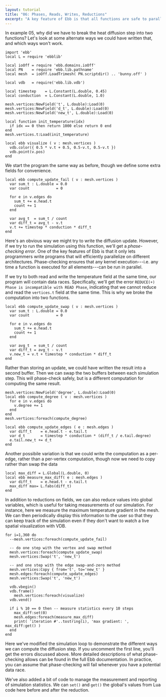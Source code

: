 ```yaml
---
layout: tutorial
title: "06: Phases, Reads, Writes, Reductions"
excerpt: "A key feature of Ebb is that all functions are safe to parallelize; We explain the rules and show alternative ways of writing the heat diffusion."
---
```





In example 05, why did we have to break the heat diffusion step into two functions?  Let's look at some alternate ways we could have written that, and which ways won't work.

```
import 'ebb'
local L = require 'ebblib'

local ioOff = require 'ebb.domains.ioOff'
local PN    = require 'ebb.lib.pathname'
local mesh  = ioOff.LoadTrimesh( PN.scriptdir() .. 'bunny.off' )

local vdb   = require('ebb.lib.vdb')

local timestep    = L.Constant(L.double, 0.45)
local conduction  = L.Constant(L.double, 1.0)

mesh.vertices:NewField('t', L.double):Load(0)
mesh.vertices:NewField('d_t', L.double):Load(0)
mesh.vertices:NewField('new_t', L.double):Load(0)

local function init_temperature(idx)
  if idx == 0 then return 1000 else return 0 end
end
mesh.vertices.t:Load(init_temperature)

local ebb visualize ( v : mesh.vertices )
  vdb.color({ 0.5 * v.t + 0.5, 0.5-v.t, 0.5-v.t })
  vdb.point(v.pos)
end
```

We start the program the same way as before, though we define some extra fields for convenience. 

```
local ebb compute_update_fail ( v : mesh.vertices )
  var sum_t : L.double = 0.0
  var count            = 0

  for e in v.edges do
    sum_t += e.head.t
    count += 1
  end

  var avg_t  = sum_t / count
  var diff_t = avg_t - v.t
  v.t += timestep * conduction * diff_t
end
```

Here's an obvious way we might try to write the diffusion update.  However, if we try to run the simulation using this function, we'll get a _phase-checking error_.  One of the key features of Ebb is that it only lets programmers write programs that will efficiently parallelize on different architectures.  Phase-checking ensures that any kernel execution---i.e. any time a function is executed for all elements---can be run in parallel.

If we try to both read and write the temperature field at the same time, our program will contain data races.  Specifically, we'll get the error `REDUCE(+) Phase is incompatible with READ Phase`, indicating that we cannot reduce and read the `vertices.t` field at the same time.  This is why we broke the computation into two functions.

```
local ebb compute_update_swap ( v : mesh.vertices )
  var sum_t : L.double = 0.0
  var count            = 0

  for e in v.edges do
    sum_t += e.head.t
    count += 1
  end

  var avg_t  = sum_t / count
  var diff_t = avg_t - v.t
  v.new_t = v.t + timestep * conduction * diff_t
end
```

Rather than storing an update, we could have written the result into a second buffer.  Then we can swap the two buffers between each simulation step.  This will phase-check safely, but is a different computation for computing the same result.

```
mesh.vertices:NewField('degree', L.double):Load(0)
local ebb compute_degree ( v : mesh.vertices )
  for e in v.edges do
    v.degree += 1
  end
end
mesh.vertices:foreach(compute_degree)

local ebb compute_update_edges ( e : mesh.edges )
  var diff_t    = e.head.t - e.tail.t
  var d_t       = timestep * conduction * (diff_t / e.tail.degree)
  e.tail.new_t += d_t
end
```

Another possibile variation is that we could write the computation as a per-edge, rather than a per-vertex computation, though now we need to copy rather than swap the data

```
local max_diff = L.Global(L.double, 0)
local ebb measure_max_diff( e : mesh.edges )
  var diff_t    = e.head.t - e.tail.t
  max_diff max= L.fabs(diff_t)
end
```

In addition to reductions on fields, we can also reduce values into global variables, which is useful for taking measurements of our simulation.  For instance, here we measure the maximum temperature gradient in the mesh.  We can then periodically display this information to the user so that they can keep track of the simulation even if they don't want to watch a live spatial visualization with VDB.

```
for i=1,360 do
  --mesh.vertices:foreach(compute_update_fail)
  
  -- do one step with the vertex and swap method
  mesh.vertices:foreach(compute_update_swap)
  mesh.vertices:Swap('t', 'new_t')

  -- and one step with the edge swap-and-zero method
  mesh.vertices:Copy { from='t', to='new_t' }
  mesh.edges:foreach(compute_update_edges)
  mesh.vertices:Swap('t', 'new_t')

  vdb.vbegin()
  vdb.frame()
    mesh.vertices:foreach(visualize)
  vdb.vend()

  if i % 10 == 0 then -- measure statistics every 10 steps
    max_diff:set(0)
    mesh.edges:foreach(measure_max_diff)
    print( 'iteration #'..tostring(i), 'max gradient: ', max_diff:get() )
  end
end
```

Here we've modified the simulation loop to demonstrate the different ways we can compute the diffusion step.  If you uncomment the first line, you'll get the errors discussed above.  More detailed descriptions of what phase-checking allows can be found in the full Ebb documentation.  In practice, you can assume that phase-checking will fail whenever you have a potential data race.

We've also added a bit of code to manage the measurement and reporting of simulation statistics.  We can `set()` and `get()` the global's values from Lua code here before and after the reduction.






